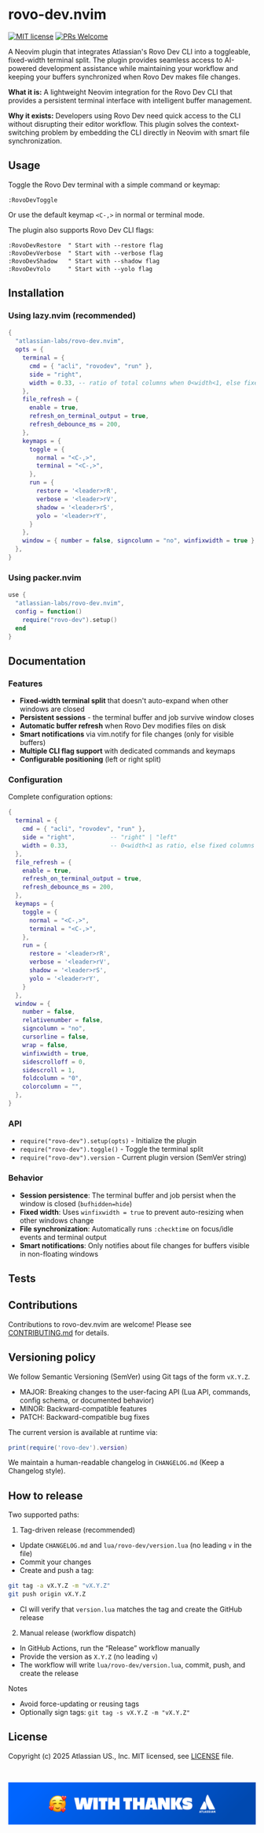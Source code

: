 # rovo-dev.nvim

[![MIT license](https://img.shields.io/badge/license-MIT-blue.svg?style=flat-square)](LICENSE) [![PRs Welcome](https://img.shields.io/badge/PRs-welcome-brightgreen.svg?style=flat-square)](CONTRIBUTING.md)

A Neovim plugin that integrates Atlassian's Rovo Dev CLI into a toggleable, fixed-width terminal split. The plugin provides seamless access to AI-powered development assistance while maintaining your workflow and keeping your buffers synchronized when Rovo Dev makes file changes.

**What it is:** A lightweight Neovim integration for the Rovo Dev CLI that provides a persistent terminal interface with intelligent buffer management.

**Why it exists:** Developers using Rovo Dev need quick access to the CLI without disrupting their editor workflow. This plugin solves the context-switching problem by embedding the CLI directly in Neovim with smart file synchronization.

## Usage

Toggle the Rovo Dev terminal with a simple command or keymap:

```vim
:RovoDevToggle
```

Or use the default keymap `<C-,>` in normal or terminal mode.

The plugin also supports Rovo Dev CLI flags:

```vim
:RovoDevRestore  " Start with --restore flag
:RovoDevVerbose  " Start with --verbose flag
:RovoDevShadow   " Start with --shadow flag
:RovoDevYolo     " Start with --yolo flag
```

## Installation

### Using lazy.nvim (recommended)

```lua
{
  "atlassian-labs/rovo-dev.nvim",
  opts = {
    terminal = {
      cmd = { "acli", "rovodev", "run" },
      side = "right",
      width = 0.33, -- ratio of total columns when 0<width<1, else fixed cols
    },
    file_refresh = {
      enable = true,
      refresh_on_terminal_output = true,
      refresh_debounce_ms = 200,
    },
    keymaps = {
      toggle = {
        normal = "<C-,>",
        terminal = "<C-,>",
      },
      run = {
        restore = '<leader>rR',
        verbose = '<leader>rV',
        shadow = '<leader>rS',
        yolo = '<leader>rY',
      }
    },
    window = { number = false, signcolumn = "no", winfixwidth = true },
  },
}
```

### Using packer.nvim

```lua
use {
  "atlassian-labs/rovo-dev.nvim",
  config = function()
    require("rovo-dev").setup()
  end
}
```

## Documentation

### Features

- **Fixed-width terminal split** that doesn't auto-expand when other windows are closed
- **Persistent sessions** - the terminal buffer and job survive window closes
- **Automatic buffer refresh** when Rovo Dev modifies files on disk
- **Smart notifications** via vim.notify for file changes (only for visible buffers)
- **Multiple CLI flag support** with dedicated commands and keymaps
- **Configurable positioning** (left or right split)

### Configuration

Complete configuration options:

```lua
{
  terminal = {
    cmd = { "acli", "rovodev", "run" },
    side = "right",          -- "right" | "left"
    width = 0.33,            -- 0<width<1 as ratio, else fixed columns
  },
  file_refresh = {
    enable = true,
    refresh_on_terminal_output = true,
    refresh_debounce_ms = 200,
  },
  keymaps = {
    toggle = {
      normal = "<C-,>",
      terminal = "<C-,>",
    },
    run = {
      restore = '<leader>rR',
      verbose = '<leader>rV',
      shadow = '<leader>rS',
      yolo = '<leader>rY',
    }
  },
  window = {
    number = false,
    relativenumber = false,
    signcolumn = "no",
    cursorline = false,
    wrap = false,
    winfixwidth = true,
    sidescrolloff = 0,
    sidescroll = 1,
    foldcolumn = "0",
    colorcolumn = "",
  },
}
```

### API

- `require("rovo-dev").setup(opts)` - Initialize the plugin
- `require("rovo-dev").toggle()` - Toggle the terminal split
- `require("rovo-dev").version` - Current plugin version (SemVer string)

### Behavior

- **Session persistence**: The terminal buffer and job persist when the window is closed (`bufhidden=hide`)
- **Fixed width**: Uses `winfixwidth = true` to prevent auto-resizing when other windows change
- **File synchronization**: Automatically runs `:checktime` on focus/idle events and terminal output
- **Smart notifications**: Only notifies about file changes for buffers visible in non-floating windows

## Tests

## Contributions

Contributions to rovo-dev.nvim are welcome! Please see [CONTRIBUTING.md](CONTRIBUTING.md) for details.

## Versioning policy

We follow Semantic Versioning (SemVer) using Git tags of the form `vX.Y.Z`.

- MAJOR: Breaking changes to the user-facing API (Lua API, commands, config schema, or documented behavior)
- MINOR: Backward-compatible features
- PATCH: Backward-compatible bug fixes

The current version is available at runtime via:

```lua
print(require('rovo-dev').version)
```

We maintain a human-readable changelog in `CHANGELOG.md` (Keep a Changelog style).

## How to release

Two supported paths:

1. Tag-driven release (recommended)

- Update `CHANGELOG.md` and `lua/rovo-dev/version.lua` (no leading `v` in the file)
- Commit your changes
- Create and push a tag:

```bash
git tag -a vX.Y.Z -m "vX.Y.Z"
git push origin vX.Y.Z
```

- CI will verify that `version.lua` matches the tag and create the GitHub release

2. Manual release (workflow dispatch)

- In GitHub Actions, run the “Release” workflow manually
- Provide the version as `X.Y.Z` (no leading `v`)
- The workflow will write `lua/rovo-dev/version.lua`, commit, push, and create the release

Notes

- Avoid force-updating or reusing tags
- Optionally sign tags: `git tag -s vX.Y.Z -m "vX.Y.Z"`

## License

Copyright (c) 2025 Atlassian US., Inc.
MIT licensed, see [LICENSE](LICENSE) file.

<br/>

[![With ❤️ from Atlassian](https://raw.githubusercontent.com/atlassian-internal/oss-assets/master/banner-with-thanks.png)](https://www.atlassian.com)
